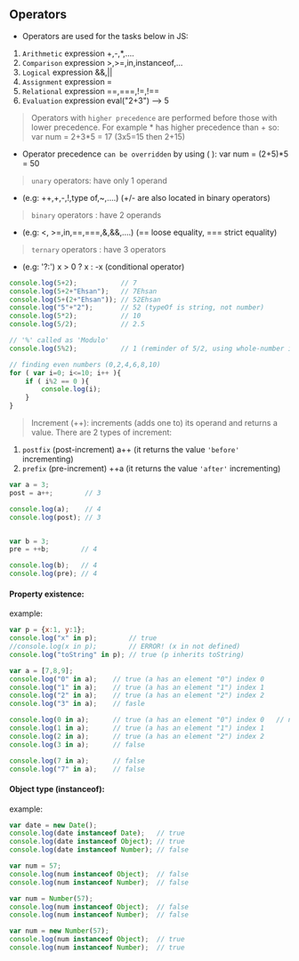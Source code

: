 ## Operators

* Operators are used for the tasks below in JS:

1. `Arithmetic` expression +,-,*,....
2. `Comparison` expression >,>=,in,instanceof,...
3. `Logical`    expression &&,||
4. `Assignment` expression =
5. `Relational` expression ==,===,!=,!==
6. `Evaluation` expression eval("2+3") --> 5

> Operators with `higher precedence` are performed before those with lower precedence. For example * has higher precedence than + so: var num = 2+3*5 = 17  (3x5=15 then 2+15)

* Operator precedence `can be overridden` by using ( ): var num = (2+5)*5 = 50

> `unary` operators: have only 1 operand

* (e.g: ++,+,-,!,type of,~,....)  (+/- are also located in binary operators)

> `binary` operators : have 2 operands

* (e.g: <, >=,in,==,===,&,&&,....) (== loose equality, === strict equality)

> `ternary` operators : have 3 operators

* (e.g: '?:') x > 0 ? x : -x (conditional operator)

```js
console.log(5+2);           // 7
console.log(5+2+"Ehsan");   // 7Ehsan
console.log(5+(2+"Ehsan")); // 52Ehsan
console.log("5"+"2");       // 52 (typeOf is string, not number)
console.log(5*2);           // 10
console.log(5/2);           // 2.5

// '%' called as 'Modulo'
console.log(5%2);           // 1 (reminder of 5/2, using whole-number in division process!) --> 2x2=4, 5-4=1

// finding even numbers (0,2,4,6,8,10)
for ( var i=0; i<=10; i++ ){
    if ( i%2 == 0 ){
        console.log(i);
    }
}
```

> Increment (++): increments (adds one to) its operand and returns a value. There are 2 types of increment:

1. `postfix` (post-increment) a++  (it returns the value `'before'` incrementing)
2. `prefix`  (pre-increment) ++a   (it returns the value `'after'` incrementing)

```js
var a = 3;
post = a++;        // 3

console.log(a);    // 4
console.log(post); // 3


var b = 3;
pre = ++b;        // 4

console.log(b);   // 4
console.log(pre); // 4
```

#### Property existence:

example:

```js
var p = {x:1, y:1};
console.log("x" in p);        // true
//console.log(x in p);        // ERROR! (x in not defined)
console.log("toString" in p); // true (p inherits toString)

var a = [7,8,9];
console.log("0" in a);    // true (a has an element "0") index 0
console.log("1" in a);    // true (a has an element "1") index 1
console.log("2" in a);    // true (a has an element "2") index 2
console.log("3" in a);    // fasle

console.log(0 in a);      // true (a has an element "0") index 0   // numbers are converted
console.log(1 in a);      // true (a has an element "1") index 1
console.log(2 in a);      // true (a has an element "2") index 2
console.log(3 in a);      // false

console.log(7 in a);      // false
console.log("7" in a);    // false
```

#### Object type (instanceof):

example:

```js
var date = new Date();
console.log(date instanceof Date);   // true
console.log(date instanceof Object); // true
console.log(date instanceof Number); // false

var num = 57;
console.log(num instanceof Object);  // false
console.log(num instanceof Number);  // false

var num = Number(57);
console.log(num instanceof Object);  // false
console.log(num instanceof Number);  // false

var num = new Number(57);
console.log(num instanceof Object);  // true
console.log(num instanceof Number);  // true
```